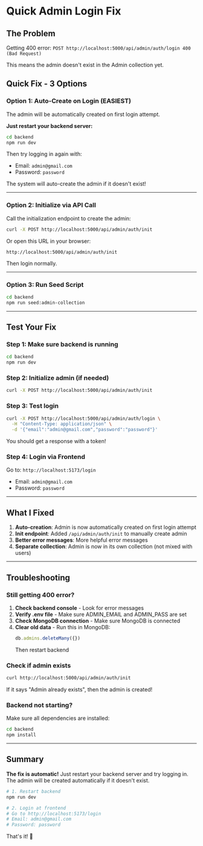 # Quick Admin Login Fix

## The Problem
Getting 400 error: `POST http://localhost:5000/api/admin/auth/login 400 (Bad Request)`

This means the admin doesn't exist in the Admin collection yet.

## Quick Fix - 3 Options

### Option 1: Auto-Create on Login (EASIEST)
The admin will be automatically created on first login attempt.

**Just restart your backend server:**
```bash
cd backend
npm run dev
```

Then try logging in again with:
- Email: `admin@gmail.com`
- Password: `password`

The system will auto-create the admin if it doesn't exist!

---

### Option 2: Initialize via API Call
Call the initialization endpoint to create the admin:

```bash
curl -X POST http://localhost:5000/api/admin/auth/init
```

Or open this URL in your browser:
```
http://localhost:5000/api/admin/auth/init
```

Then login normally.

---

### Option 3: Run Seed Script
```bash
cd backend
npm run seed:admin-collection
```

---

## Test Your Fix

### Step 1: Make sure backend is running
```bash
cd backend
npm run dev
```

### Step 2: Initialize admin (if needed)
```bash
curl -X POST http://localhost:5000/api/admin/auth/init
```

### Step 3: Test login
```bash
curl -X POST http://localhost:5000/api/admin/auth/login \
  -H "Content-Type: application/json" \
  -d '{"email":"admin@gmail.com","password":"password"}'
```

You should get a response with a token!

### Step 4: Login via Frontend
Go to: `http://localhost:5173/login`
- Email: `admin@gmail.com`
- Password: `password`

---

## What I Fixed

1. **Auto-creation**: Admin is now automatically created on first login attempt
2. **Init endpoint**: Added `/api/admin/auth/init` to manually create admin
3. **Better error messages**: More helpful error messages
4. **Separate collection**: Admin is now in its own collection (not mixed with users)

---

## Troubleshooting

### Still getting 400 error?

1. **Check backend console** - Look for error messages
2. **Verify .env file** - Make sure ADMIN_EMAIL and ADMIN_PASS are set
3. **Check MongoDB connection** - Make sure MongoDB is connected
4. **Clear old data** - Run this in MongoDB:
   ```javascript
   db.admins.deleteMany({})
   ```
   Then restart backend

### Check if admin exists
```bash
curl http://localhost:5000/api/admin/auth/init
```

If it says "Admin already exists", then the admin is created!

### Backend not starting?
Make sure all dependencies are installed:
```bash
cd backend
npm install
```

---

## Summary

**The fix is automatic!** Just restart your backend server and try logging in. The admin will be created automatically if it doesn't exist.

```bash
# 1. Restart backend
npm run dev

# 2. Login at frontend
# Go to http://localhost:5173/login
# Email: admin@gmail.com
# Password: password
```

That's it! 🎉
